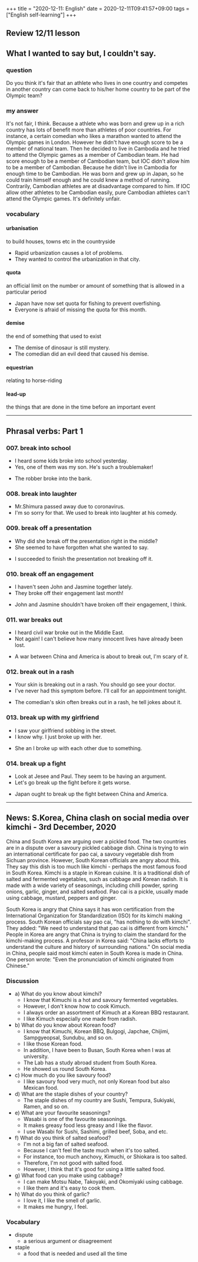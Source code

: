 +++
title =  "2020-12-11: English"
date = 2020-12-11T09:41:57+09:00
tags = ["English self-learning"]
+++

## Review 12/11 lesson

## What I wanted to say but, I couldn't say.

### question
Do you think it's fair that an athlete who lives in one country and competes in another country can come back to his/her home country to be part of the Olympic team?

### my answer

It's not fair, I think.
Because a athlete who was born and grew up in a rich country has lots of benefit more than athletes of poor countries.
For instance, a certain comedian who likes a marathon wanted to attend the Olympic games in London. However he didn't have enough score to be a member of national team.
Then he decided to live in Cambodia and he tried to attend the Olympic games as a member of Cambodian team. He had score enough to be a member of Cambodian team, but IOC didn't allow him to be a member of Cambodian. Because he didn't live in Cambodia for enough time to be Cambodian.
He was born and grew up in Japan, so he could train himself enough and he could knew a method of running. Contrarily, Cambodian athletes are at disadvantage compared to him. If IOC allow other athletes to be Cambodian easily, pure Cambodian athletes can't attend the Olympic games.
It's definitely unfair.

### vocabulary

#### urbanisation
to build houses, towns etc in the countryside

* Rapid urbanization causes a lot of problems.
* They wanted to control the urbanization in that city.

#### quota
an official limit on the number or amount of something that is allowed in a particular period

* Japan have now set quota for fishing to prevent overfishing.
* Everyone is afraid of missing the quota for this month.

#### demise
the end of something that used to exist

* The demise of dinosaur is still mystery.
* The comedian did an evil deed that caused his demise.

#### equestrian
relating to horse-riding

#### lead-up
the things that are done in the time before an important event

- - -

## Phrasal verbs: Part 1

### 007. break into school

* I heard some kids broke into school yesterday.
* Yes, one of them was my son. He's such a troublemaker!

- The robber broke into the bank.

### 008. break into laughter

* Mr.Shimura passed away due to coronavirus.
* I'm so sorry for that. We used to break into laughter at his comedy.

### 009. break off a presentation

* Why did she break off the presentation right in the middle?
* She seemed to have forgotten what she wanted to say.

- I succeeded to finish the presentation not breaking off it.

### 010. break off an engagement

* I haven't seen John and Jasmine together lately.
* They broke off their engagement last month!

- John and Jasmine shouldn't have broken off their engagement, I think.

### 011. war breaks out

* I heard civil war broke out in the Middle East.
* Not again! I can't believe how many innocent lives have already been lost.

- A war between China and America is about to break out, I'm scary of it.

### 012. break out in a rash

* Your skin is breaking out in a rash. You should go see your doctor.
* I've never had this symptom before. I'll call for an appointment tonight.

- The comedian's skin often breaks out in a rash, he tell jokes about it.

### 013. break up with my girlfriend

* I saw your girlfriend sobbing in the street.
* I know why. I just broke up with her.

- She an I broke up with each other due to something.

### 014. break up a fight

* Look at Jesee and Paul. They seem to be having an argument.
* Let's go break up the fight before it gets worse.

- Japan ought to break up the fight between China and America.

- - -

## News: S.Korea, China clash on social media over kimchi - 3rd December, 2020

China and South Korea are arguing over a pickled food. The two countries are in a dispute over a savoury pickled cabbage dish.  China is trying to win an international certificate for pao cai, a savoury vegetable dish from Sichuan province.  However, South Korean officials are angry about this. They say this dish is too much like kimchi - perhaps the most famous food in South Korea.  Kimchi is a staple in Korean cuisine. It is a traditional dish of salted and fermented vegetables, such as cabbage and Korean radish. It is made with a wide variety of seasonings, including chilli powder, spring onions, garlic, ginger, and salted seafood. Pao cai is a pickle, usually made using cabbage, mustard, peppers and ginger.

South Korea is angry that China says it has won certification from the International Organization for Standardization (ISO) for its kimchi making process. South Korean officials say pao cai, "has nothing to do with kimchi". They added: "We need to understand that pao cai is different from kimchi." People in Korea are angry that China is trying to claim the standard for the kimchi-making process.  A professor in Korea said: "China lacks efforts to understand the culture and history of surrounding nations." On social media in China, people said most kimchi eaten in South Korea is made in China.  One person wrote: "Even the pronunciation of kimchi originated from Chinese."

### Discussion

* a) What do you know about kimchi?
    - I know that Kimuchi is a hot and savoury fermented vegetables.
    - However, I don't know how to cook Kimuch.
    - I always order an assortment of Kimuch at a Korean BBQ restaurant.
    - I like Kimuch especially one made from radish.
* b) What do you know about Korean food?
    - I know that Kimuchi, Korean BBQ, Bulgogi, Japchae, Chijimi, Sampgyeopsal, Sundubu, and so on.
    - I like those Korean food.
    - In addition, I have been to Busan, South Korea when I was at university.
    - The Lab has a study abroad student from South Korea.
    - He showed us round South Korea.
* c) How much do you like savoury food?
    - I like savoury food very much, not only Korean food but also Mexican food.
* d) What are the staple dishes of your country?
    - The staple dishes of my country are Sushi, Tempura, Sukiyaki, Ramen, and so on.
* e) What are your favourite seasonings?
    - Wasabi is one of the favourite seasonings.
    - It makes greasy food less greasy and I like the flavor.
    - I use Wasabi for Sushi, Sashimi, grilled beef, Soba, and etc.
* f) What do you think of salted seafood?
    - I'm not a big fan of salted seafood.
    - Because I can't feel the taste much when it's too salted.
    - For instance, too much anchovy, Kimuchi, or Shiokara is too salted.
    - Therefore, I'm not good with salted food.
    - However, I think that it's good for using a little salted food.
* g) What food can you make using cabbage?
    - I can make Motsu Nabe, Takoyaki, and Okomiyaki using cabbage.
    - I like them and it's easy to cook them.
* h) What do you think of garlic?
    - I love it, I like the smell of garlic.
    - It makes me hungry, I feel.

### Vocabulary

* dispute
  - a serious argument or disagreement
* staple
  - a food that is needed and used all the time

